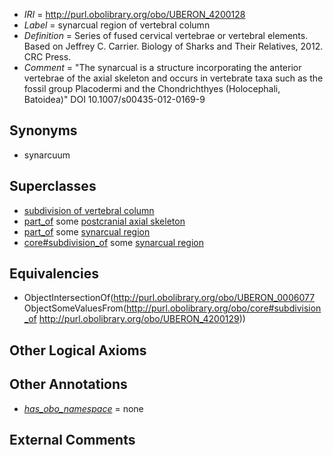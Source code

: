  * *IRI* = http://purl.obolibrary.org/obo/UBERON_4200128
 * *Label* = synarcual region of vertebral column
 * *Definition* = Series of fused cervical vertebrae or vertebral elements. Based on Jeffrey C. Carrier. Biology of Sharks and Their Relatives, 2012. CRC Press.
 * *Comment* = "The synarcual is a structure incorporating the anterior vertebrae of the axial skeleton and occurs in vertebrate taxa such as the fossil group Placodermi and the Chondrichthyes (Holocephali, Batoidea)" DOI 10.1007/s00435-012-0169-9

## Synonyms

 * synarcuum

## Superclasses

 * [subdivision of vertebral column](../../UBERON/77/UBERON_0006077.md)
 * [part_of](../../BFO/50/BFO_0000050.md) some [postcranial axial skeleton](../../UBERON/90/UBERON_0002090.md)
 * [part_of](../../BFO/50/BFO_0000050.md) some [synarcual region](../../UBERON/29/UBERON_4200129.md)
 * [core#subdivision_of](../../core#subdivision/of/core#subdivision_of.md) some [synarcual region](../../UBERON/29/UBERON_4200129.md)

## Equivalencies

 * ObjectIntersectionOf(<http://purl.obolibrary.org/obo/UBERON_0006077> ObjectSomeValuesFrom(<http://purl.obolibrary.org/obo/core#subdivision_of> <http://purl.obolibrary.org/obo/UBERON_4200129>))

## Other Logical Axioms


## Other Annotations

 * *[has_obo_namespace](../../ce/oboInOwl#hasOBONamespace.md)* = none

## External Comments

